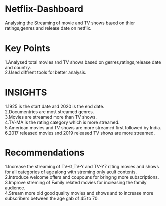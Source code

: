 # Netflix-Dashboard
Analysing the Streaming of movie and TV shows based on thier ratings,genres and release date on netflix.
# Key Points
1.Analysed total movies and TV shows based on genres,ratings,release date and country.<br>
2.Used diffrent tools for better analysis.<br>
# INSIGHTS
1.1925 is the start date and 2020 is the end date.<br>
2.Documentries are most streamed genres.<br>
3.Movies are streamed more than TV shows.<br>
4.TV-MA is the rating category which is more streamed.<br>
5.American movies and TV shows are more streamed first followed by India.<br>
6.2017 released movies and 2019 released TV shows are more streamed.<br>
# Recommendations
1.Increase the streaming of TV-G,TV-Y and TV-Y7 rating movies and shows for all categories of age along with streming only adult contents.<br>
2.Introduce welcome offers and coupouns for bringing more subscriptions.<br>
3.Improve streming of Family related movies for increasing the family audience.<br>
4.Stream more old good quality movies and shows and to increase more subscribers between the age gab of 45 to 70.<br>

